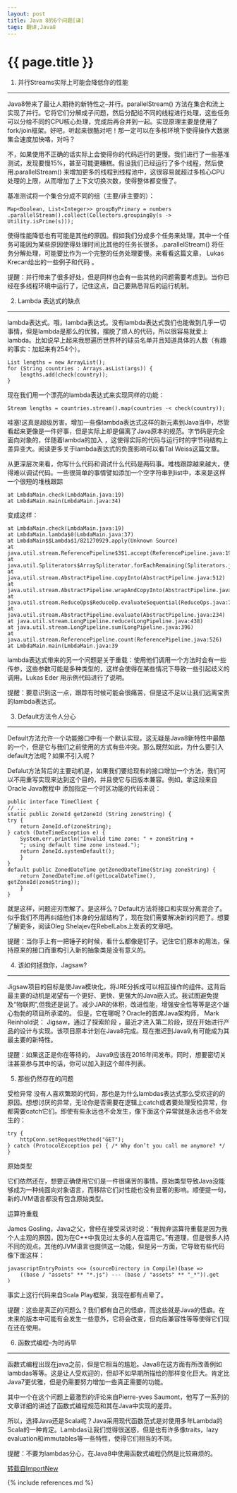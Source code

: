 ```yaml
---
layout: post
title: Java 8的6个问题[译]
tags: 翻译,Java8
---
```


{{ page.title }}
================

1. 并行Streams实际上可能会降低你的性能
------------------------

Java8带来了最让人期待的新特性之–并行。parallelStream() 方法在集合和流上实现了并行。它将它们分解成子问题，然后分配给不同的线程进行处理，这些任务可以分给不同的CPU核心处理，完成后再合并到一起。实现原理主要是使用了fork/join框架。好吧，听起来很酷对吧！那一定可以在多核环境下使得操作大数据集合速度加快咯，对吗？

不，如果使用不正确的话实际上会使得你的代码运行的更慢。我们进行了一些基准测试，发现要慢15%，甚至可能更糟糕。假设我们已经运行了多个线程，然后使用.parallelStream() 来增加更多的线程到线程池中，这很容易就超过多核心CPU处理的上限，从而增加了上下文切换次数，使得整体都变慢了。

基准测试将一个集合分成不同的组（主要/非主要的）：


    Map<Boolean, List<Integer>> groupByPrimary = numbers
    .parallelStream().collect(Collectors.groupingBy(s -> Utility.isPrime(s)));

使得性能降低也有可能是其他的原因。假如我们分成多个任务来处理，其中一个任务可能因为某些原因使得处理时间比其他的任务长很多。.parallelStream() 将任务分解处理，可能要比作为一个完整的任务处理要慢。来看看这篇文章， Lukas Krecan给出的一些例子和代码 。

提醒：并行带来了很多好处，但是同样也会有一些其他的问题需要考虑到。当你已经在多线程环境中运行了，记住这点，自己要熟悉背后的运行机制。

 

2. Lambda 表达式的缺点
----------------

lambda表达式。哦，lambda表达式。没有lambda表达式我们也能做到几乎一切事情，但是lambda是那么的优雅，摆脱了烦人的代码，所以很容易就爱上lambda。比如说早上起来我想遍历世界杯的球员名单并且知道具体的人数（有趣的事实：加起来有254个）。

    List lengths = new ArrayList();
    for (String countries : Arrays.asList(args)) {
        lengths.add(check(country));
    }

现在我们用一个漂亮的lambda表达式来实现同样的功能：


    Stream lengths = countries.stream().map(countries -< check(country));

哇塞!这真是超级厉害。增加一些像lambda表达式这样的新元素到Java当中，尽管看起来更像是一件好事，但是实际上却是偏离了Java原本的规范。字节码是完全面向对象的，伴随着lambda的加入 ，这使得实际的代码与运行时的字节码结构上差异变大。阅读更多关于lambda表达式的负面影响可以看Tal Weiss这篇文章。

 从更深层次来看，你写什么代码和调试什么代码是两码事。堆栈跟踪越来越大，使得难以调试代码。一些很简单的事情譬如添加一个空字符串到list中，本来是这样一个很短的堆栈跟踪


    at LmbdaMain.check(LmbdaMain.java:19)
    at LmbdaMain.main(LmbdaMain.java:34)

变成这样：


    at LmbdaMain.check(LmbdaMain.java:19)
    at LmbdaMain.lambda$0(LmbdaMain.java:37)
    at LmbdaMain$$Lambda$1/821270929.apply(Unknown Source)
    at java.util.stream.ReferencePipeline$3$1.accept(ReferencePipeline.java:193)
    at java.util.Spliterators$ArraySpliterator.forEachRemaining(Spliterators.java:948)
    at java.util.stream.AbstractPipeline.copyInto(AbstractPipeline.java:512)
    at java.util.stream.AbstractPipeline.wrapAndCopyInto(AbstractPipeline.java:502)
    at java.util.stream.ReduceOps$ReduceOp.evaluateSequential(ReduceOps.java:708)
    at java.util.stream.AbstractPipeline.evaluate(AbstractPipeline.java:234)
    at java.util.stream.LongPipeline.reduce(LongPipeline.java:438)
    at java.util.stream.LongPipeline.sum(LongPipeline.java:396)
    at java.util.stream.ReferencePipeline.count(ReferencePipeline.java:526)
    at LmbdaMain.main(LmbdaMain.java:39

lambda表达式带来的另一个问题是关于重载：使用他们调用一个方法时会有一些传参，这些参数可能是多种类型的，这样会使得在某些情况下导致一些引起歧义的调用。Lukas Eder 用示例代码进行了说明。

提醒：要意识到这一点，跟踪有时候可能会很痛苦，但是这不足以让我们远离宝贵的lambda表达式。

3. Default方法令人分心
----------------

Default方法允许一个功能接口中有一个默认实现，这无疑是Java8新特性中最酷的一个，但是它与我们之前使用的方式有些冲突。那么既然如此，为什么要引入default方法呢？如果不引入呢？

Defalut方法背后的主要动机是，如果我们要给现有的接口增加一个方法，我们可以不用重写实现来达到这个目的，并且使它与旧版本兼容。例如，拿这段来自Oracle Java教程中 添加指定一个时区功能的代码来说：


    public interface TimeClient {
    // ...
    static public ZoneId getZoneId (String zoneString) {
    try {
        return ZoneId.of(zoneString);
    } catch (DateTimeException e) {
        System.err.println("Invalid time zone: " + zoneString +
        "; using default time zone instead.");
        return ZoneId.systemDefault();
        }
    }
    default public ZonedDateTime getZonedDateTime(String zoneString) {
        return ZonedDateTime.of(getLocalDateTime(), getZoneId(zoneString));
        }
    }

就是这样，问题迎刃而解了。是这样么？Default方法将接口和实现分离混合了。似乎我们不用再纠结他们本身的分层结构了，现在我们需要解决新的问题了。想要了解更多，阅读Oleg Shelajev在RebelLabs上发表的文章吧。

提醒：当你手上有一把锤子的时候，看什么都像是钉子。记住它们原本的用法，保持原来的接口而重构引入新的抽象类是没有意义的。

4. 该如何拯救你，Jagsaw?
-----------------

Jigsaw项目的目标是使Java模块化，将JRE分拆成可以相互操作的组件。这背后最主要的动机是渴望有一个更好、更快、更强大的Java嵌入式。我试图避免提及“物联网”,但我还是说了。减少JAR的体积，改进性能，增强安全性等等是这个雄心勃勃的项目所承诺的。
但是，它在哪呢？Oracle的首席Java架构师， Mark Reinhold说：  Jigsaw，通过了探索阶段 ，最近才进入第二阶段，现在开始进行产品的设计与实现。该项目原本计划在Java8完成。现在推迟到Java9,有可能成为其最主要的新特性。

提醒：如果这正是你在等待的， Java9应该在2016年间发布。同时，想要密切关注甚至参与其中的话，你可以加入到这个邮件列表。

5. 那些仍然存在的问题

受检异常
没有人喜欢繁琐的代码，那也是为什么lambdas表达式那么受欢迎的的原因。想想讨厌的异常，无论你是否需要在逻辑上catch或者要处理受检异常，你都需要catch它们。即使有些永远也不会发生，像下面这个异常就是永远也不会发生的：


    try {
        httpConn.setRequestMethod("GET");
    } catch (ProtocolException pe) { /* Why don’t you call me anymore? */ }

原始类型

它们依然还在，想要正确使用它们是一件很痛苦的事情。原始类型导致Java没能够成为一种纯面向对象语言，而移除它们对性能也没有显著的影响。顺便提一句，新的JVM语言都没有包含原始类型。

运算符重载

James Gosling，Java之父，曾经在接受采访时说：“我抛弃运算符重载是因为我个人主观的原因，因为在C++中我见过太多的人在滥用它。”有道理，但是很多人持不同的观点。其他的JVM语言也提供这一功能，但是另一方面，它导致有些代码像下面这样：

    javascriptEntryPoints <<= (sourceDirectory in Compile)(base =>
        ((base / "assets" ** "*.js") --- (base / "assets" ** "_*")).get
    )

事实上这行代码来自Scala  Play框架，我现在都有点晕了。

提醒：这些是真正的问题么？我们都有自己的怪癖，而这些就是Java的怪癖。在未来的版本中可能有会发生一些意外，它将会改变，但向后兼容性等等使得它们现在还在使用。

6. 函数式编程–为时尚早
-------------

函数式编程出现在java之前，但是它相当的尴尬。Java8在这方面有所改善例如lambdas等等。这是让人受欢迎的，但却不如早期所描绘的那样变化巨大。肯定比Java7更优雅，但是仍需要努力增加一些真正需要的功能。

其中一个在这个问题上最激烈的评论来自Pierre-yves Saumont，他写了一系列的文章详细的讲述了函数式编程规范和其在Java中实现的差异。

所以，选择Java还是Scala呢？Java采用现代函数范式是对使用多年Lambda的Scala的一种肯定。Lambdas让我们觉得很迷惑，但是也有许多像traits，lazy evaluation和immutables等一些特性，使得它们相当的不同。

提醒：不要为lambdas分心，在Java8中使用函数式编程仍然是比较麻烦的。

[转载自ImportNew][1]



  [1]: http://www.importnew.com/13972.html
  
  {% include references.md %}